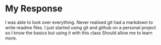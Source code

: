 # My Response

I was able to look over everything. Never realised git had a markdown to write readme files.
I just started using git and github on a personal project so I know the basics but using it with this class
Should allow me to learn more.
